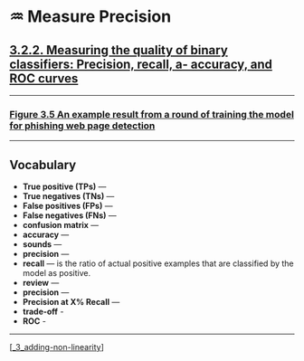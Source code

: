 # ♒️ Measure Precision

## [**3.2.2.** Measuring the quality of binary classifiers: Precision, recall, a- accuracy, and ROC curves](https://livebook.manning.com/book/deep-learning-with-javascript/chapter-3/123)

---

### [**Figure 3.5** An example result from a round of training the model for phishing web page detection]()

---

## **Vocabulary**

- **True positive (TPs)** —
- **True negatives (TNs)** —
- **False positives (FPs)** —
- **False negatives (FNs)** —
- **confusion matrix** —
- **accuracy** —
- **sounds** —
- **precision** —
- **recall** — is the ratio of actual positive examples that are classified by the model as positive.
- **review** —
- **precision** —
- **Precision at X% Recall** —
- **trade-off** -
- **ROC** -

---
[[_3_adding-non-linearity]]

[//begin]: # "Autogenerated link references for markdown compatibility"
[_3_adding-non-linearity]: ../_3_adding-non-linearity.md "♒️ NON-LINEARITY"
[//end]: # "Autogenerated link references"